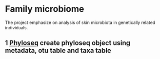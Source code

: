 # Family microbiome
The project emphasize on analysis of skin microbiota in genetically related individuals.

## 1 [Phyloseq](Phyloseq.Rmd) create phyloseq object using metadata, otu table and taxa table
